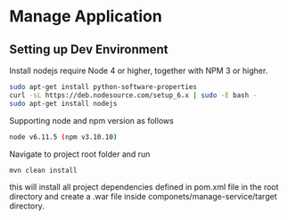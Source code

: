 # Manage Application

## Setting up Dev Environment
Install nodejs
require Node 4 or higher, together with NPM 3 or higher.
```bash
sudo apt-get install python-software-properties
curl -sL https://deb.nodesource.com/setup_6.x | sudo -E bash -
sudo apt-get install nodejs
```
Supporting node and npm version as follows
```bash
node v6.11.5 (npm v3.10.10)
```
Navigate to project root folder and run 
```bash
mvn clean install
```
this will install all project dependencies defined in pom.xml file in the root directory and create a .war file inside componets/manage-service/target directory. 
